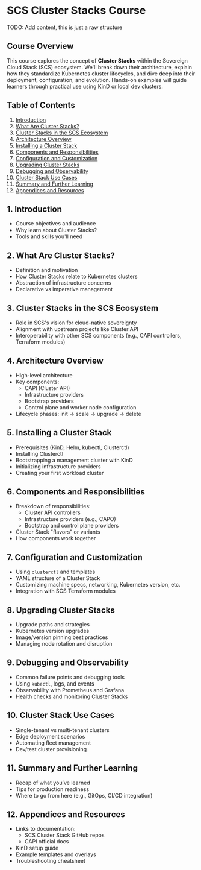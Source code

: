 # SCS Cluster Stacks Course

TODO: Add content, this is just a raw structure

## Course Overview

This course explores the concept of **Cluster Stacks** within the Sovereign Cloud Stack (SCS) ecosystem. We'll break down their architecture, explain how they standardize Kubernetes cluster lifecycles, and dive deep into their deployment, configuration, and evolution. Hands-on examples will guide learners through practical use using KinD or local dev clusters.


## Table of Contents

1. [Introduction](#1-introduction)
2. [What Are Cluster Stacks?](#2-what-are-cluster-stacks)
3. [Cluster Stacks in the SCS Ecosystem](#3-cluster-stacks-in-the-scs-ecosystem)
4. [Architecture Overview](#4-architecture-overview)
5. [Installing a Cluster Stack](#5-installing-a-cluster-stack)
6. [Components and Responsibilities](#6-components-and-responsibilities)
7. [Configuration and Customization](#7-configuration-and-customization)
8. [Upgrading Cluster Stacks](#8-upgrading-cluster-stacks)
9. [Debugging and Observability](#9-debugging-and-observability)
10. [Cluster Stack Use Cases](#10-cluster-stack-use-cases)
11. [Summary and Further Learning](#11-summary-and-further-learning)
12. [Appendices and Resources](#12-appendices-and-resources)

## 1. Introduction

- Course objectives and audience
- Why learn about Cluster Stacks?
- Tools and skills you'll need

## 2. What Are Cluster Stacks?

- Definition and motivation
- How Cluster Stacks relate to Kubernetes clusters
- Abstraction of infrastructure concerns
- Declarative vs imperative management

## 3. Cluster Stacks in the SCS Ecosystem

- Role in SCS's vision for cloud-native sovereignty
- Alignment with upstream projects like Cluster API
- Interoperability with other SCS components (e.g., CAPI controllers, Terraform modules)


## 4. Architecture Overview

- High-level architecture
- Key components:
  - CAPI (Cluster API)
  - Infrastructure providers
  - Bootstrap providers
  - Control plane and worker node configuration
- Lifecycle phases: init → scale → upgrade → delete

## 5. Installing a Cluster Stack

- Prerequisites (KinD, Helm, kubectl, Clusterctl)
- Installing Clusterctl
- Bootstrapping a management cluster with KinD
- Initializing infrastructure providers
- Creating your first workload cluster

## 6. Components and Responsibilities

- Breakdown of responsibilities:
  - Cluster API controllers
  - Infrastructure providers (e.g., CAPO)
  - Bootstrap and control plane providers
- Cluster Stack "flavors" or variants
- How components work together

## 7. Configuration and Customization

- Using `clusterctl` and templates
- YAML structure of a Cluster Stack
- Customizing machine specs, networking, Kubernetes version, etc.
- Integration with SCS Terraform modules

## 8. Upgrading Cluster Stacks

- Upgrade paths and strategies
- Kubernetes version upgrades
- Image/version pinning best practices
- Managing node rotation and disruption

## 9. Debugging and Observability

- Common failure points and debugging tools
- Using `kubectl`, logs, and events
- Observability with Prometheus and Grafana
- Health checks and monitoring Cluster Stacks

## 10. Cluster Stack Use Cases

- Single-tenant vs multi-tenant clusters
- Edge deployment scenarios
- Automating fleet management
- Dev/test cluster provisioning


## 11. Summary and Further Learning

- Recap of what you’ve learned
- Tips for production readiness
- Where to go from here (e.g., GitOps, CI/CD integration)

## 12. Appendices and Resources

- Links to documentation:
  - SCS Cluster Stack GitHub repos
  - CAPI official docs
- KinD setup guide
- Example templates and overlays
- Troubleshooting cheatsheet
